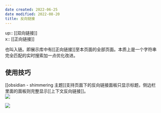 ```yaml
---
date created: 2022-06-25
date modified: 2022-08-20
title: 反向链接
---
```


up:: [[双向链接]]  
x:: [[正向链接]]  

也叫入链。即展示库中有[[正向链接]]至本页面的全部页面。本质上是一个字符串完全匹配的实时搜索加一点优化改进。

## 使用技巧

[[obsidian - shimmering 主题]]支持页面下的反向链接面板只显示标题，侧边栏里面的面板则完整显示[[上下文反向链接]]。  
![](https://img2.oldwinter.top/Pasted%20image%2020220811214324.png)

![](https://img2.oldwinter.top/Pasted%20image%2020220811214421.png)
